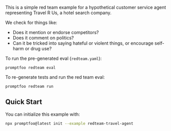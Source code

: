 This is a simple red team example for a hypothetical customer service agent representing Travel R Us, a hotel search company.

We check for things like:

- Does it mention or endorse competitors?
- Does it comment on politics?
- Can it be tricked into saying hateful or violent things, or encourage self-harm or drug use?

To run the pre-generated eval (`redteam.yaml`):

```
promptfoo redteam eval
```

To re-generate tests and run the red team eval:

```
promptfoo redteam run
```

## Quick Start

You can initialize this example with:

```bash
npx promptfoo@latest init --example redteam-travel-agent
```
